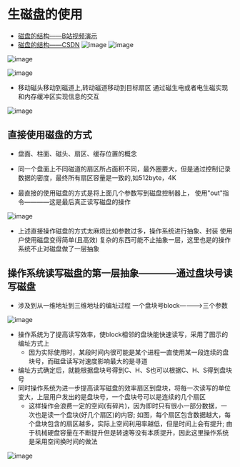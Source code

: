 # 生磁盘的使用  

* [磁盘的结构——B站视频演示](https://www.bilibili.com/video/BV1ET4y1w7De?spm_id_from=333.337.search-card.all.click)
* [磁盘的结构——CSDN](https://blog.csdn.net/weixin_46946895/article/details/108978100)
![image](https://user-images.githubusercontent.com/58176267/169259005-6ed7267b-80f2-4f1c-ab89-a7d565962f14.png)
![image](https://user-images.githubusercontent.com/58176267/169259067-fcfe12a2-42f0-4673-a085-e43ecb22c322.png)

![image](https://user-images.githubusercontent.com/58176267/169246036-490265e1-92c5-4828-86a7-aa9efa90f488.png)

![image](https://user-images.githubusercontent.com/58176267/169246288-7eb9aed3-0707-4491-b490-dc07b557a865.png)


* 移动磁头移动到磁道上,转动磁道移动到目标扇区   通过磁生电或者电生磁实现和内存缓冲区实现信息的交互

![image](https://user-images.githubusercontent.com/58176267/169247057-c38d838c-3c3d-4604-93d4-beebaf39631f.png)



## 直接使用磁盘的方式  

* 盘面、柱面、磁头、扇区、缓存位置的概念  
* 同一个盘面上不同磁道的扇区所占面积不同，最外圈要大，但是通过控制记录数据的密度，最终所有扇区容量是一致的,如512byte，4K 

* 最直接的使用磁盘的方式是将上面几个参数写到磁盘控制器上， 使用"out"指令————这是最后真正读写磁盘的操作  

![image](https://user-images.githubusercontent.com/58176267/169248272-5439e019-7a5c-4cc3-9005-a01576f4ccb5.png)


* 上述直接操作磁盘的方式太麻烦比如参数过多，操作系统进行抽象、封装  使用户使用磁盘变得简单(且高效)       复杂的东西可能不止抽象一层，这里也是的操作系统不止对磁盘做了一层抽象   

## 操作系统读写磁盘的第一层抽象————通过盘块号读写磁盘  

* 涉及到从一维地址到三维地址的编址过程   一个盘块号block————>三个参数  

![image](https://user-images.githubusercontent.com/58176267/169252223-683182e4-877c-438d-a89a-66c4bc1df1e6.png)

* 操作系统为了提高读写效率，使block相邻的盘块能快速读写，采用了图示的编址方式上
    * 因为实际使用时，某段时间内很可能是某个进程一直使用某一段连续的盘块号，而磁盘读写对速度影响最大的是寻道
* 编址方式确定后，就能根据盘块号得到C、H、S也可以根据C、H、S得到盘块号 
* 同时操作系统为进一步提高读写磁盘的效率扇区到盘块，将每一次读写的单位变大，上层用户发出的是盘块号，一个盘块号可以是连续的几个扇区
    * 这样操作会浪费一定的空间(有碎片)，因为即时只有很小一部分数据，一次也是读一个盘块(好几个扇区)的内容; 如图，每个扇区包含数据越大，每个盘块包含的扇区越多，实际上空间利用率越低，但是时间上会有提升; 由于机械硬盘容量在不断提升但是转速等没有本质提升，因此这里操作系统是采用空间换时间的做法  

 
![image](https://user-images.githubusercontent.com/58176267/169261721-0bd4cd4f-7dfd-4e38-a03b-5bb9c689eb6d.png)



